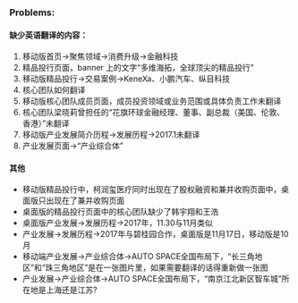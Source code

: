 ### Problems:

#### 缺少英语翻译的内容：
1. 移动版首页->聚焦领域->消费升级->金融科技
2. 精品投行页面，banner 上的文字“多维海拓，全球顶尖的精品投行”
3. 移动版精品投行->交易案例->KeneXa、小鹏汽车、纵目科技
4. 核心团队如何翻译
5. 移动版核心团队成员页面，成员投资领域或业务范围或具体负责工作未翻译
6. 核心团队梁晓莉曾担任的“花旗环球金融经理、董事、副总裁（美国、伦敦、香港）”未翻译
7. 移动版产业发展简介历程->发展历程->2017.1未翻译
8. 产业发展页面->“产业综合体”

#### 其他
* 移动版精品投行中，柯润玺医疗同时出现在了股权融资和兼并收购页面中，桌面版只出现在了兼并收购页面
* 桌面版的精品投行页面中的核心团队缺少了韩宇翔和王浩
* 桌面版产业发展->发展历程->2017年，11.30与11月类似
* 产业发展->发展历程->2017年与碧桂园合作，桌面版是11月17日，移动版是10月
* 移动端产业发展->产业综合体->AUTO SPACE全国布局下，“长三角地区”和“珠三角地区”是在一张图片里，如果需要翻译的话得重新做一张图
* 产业发展->产业综合体->AUTO SPACE全国布局下，“南京江北新区智车城”所在地是上海还是江苏?
